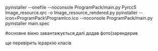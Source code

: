 pyinstaller --onefile --noconsole ProgramPack/main.py
Pyrcc5 Image_resource.qrc -o Image_resource_rendered.py
pyinstaller --icon=ProgramPack\ProgramIco.ico --noconsole ProgramPack/main.py
pyinstaller main.spec

#основне вікно завантажується,далі додав фото(зарендерив




ще перевірить ієрархію класів 
